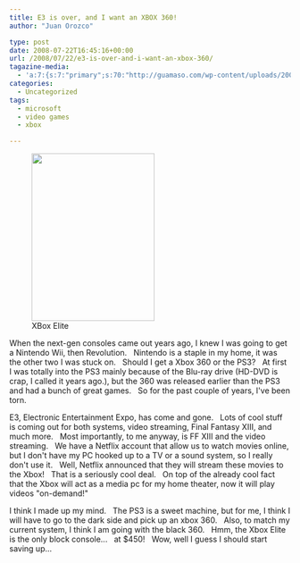 ```yaml
---
title: E3 is over, and I want an XBOX 360!
author: "Juan Orozco" 

type: post
date: 2008-07-22T16:45:16+00:00
url: /2008/07/22/e3-is-over-and-i-want-an-xbox-360/
tagazine-media:
  - 'a:7:{s:7:"primary";s:70:"http://guamaso.com/wp-content/uploads/2008/07/xbox-elite-1-220x300.jpg";s:6:"images";a:1:{s:70:"http://guamaso.com/wp-content/uploads/2008/07/xbox-elite-1-220x300.jpg";a:6:{s:8:"file_url";s:70:"http://guamaso.com/wp-content/uploads/2008/07/xbox-elite-1-220x300.jpg";s:5:"width";s:3:"220";s:6:"height";s:3:"300";s:4:"type";s:5:"image";s:4:"area";s:5:"66000";s:9:"file_path";s:0:"";}}s:6:"videos";a:0:{}s:11:"image_count";s:1:"1";s:6:"author";s:7:"8033531";s:7:"blog_id";s:8:"17975075";s:9:"mod_stamp";s:19:"2008-07-22 16:45:16";}'
categories:
  - Uncategorized
tags:
  - microsoft
  - video games
  - xbox

---
```

<figure id="attachment_543" aria-describedby="caption-attachment-543" style="width: 220px" class="wp-caption alignleft"><img class="size-medium wp-image-543" title="xbox-elite-1" src="https://i0.wp.com/guamaso.com/wp-content/uploads/2008/07/xbox-elite-1-220x300.jpg?resize=220%2C300" alt="" width="220" height="300" data-recalc-dims="1" /><figcaption id="caption-attachment-543" class="wp-caption-text">XBox Elite</figcaption></figure>

When the next-gen consoles came out years ago, I knew I was going to get a Nintendo Wii, then Revolution.   Nintendo is a staple in my home, it was the other two I was stuck on.   Should I get a Xbox 360 or the PS3?   At first I was totally into the PS3 mainly because of the Blu-ray drive (HD-DVD is crap, I called it years ago.), but the 360 was released earlier than the PS3 and had a bunch of great games.   So for the past couple of years, I've been torn.

E3, Electronic Entertainment Expo, has come and gone.   Lots of cool stuff is coming out for both systems, video streaming, Final Fantasy XIII, and much more.   Most importantly, to me anyway, is FF XIII and the video streaming.   We have a Netflix account that allow us to watch movies online, but I don't have my PC hooked up to a TV or a sound system, so I really don't use it.   Well, Netflix announced that they will stream these movies to the Xbox!   That is a seriously cool deal.   On top of the already cool fact that the Xbox will act as a media pc for my home theater, now it will play videos "on-demand!"

I think I made up my mind.   The PS3 is a sweet machine, but for me, I think I will have to go to the dark side and pick up an xbox 360.   Also, to match my current system, I think I am going with the black 360.   Hmm, the Xbox Elite is the only block console...   at $450!   Wow, well I guess I should start saving up...